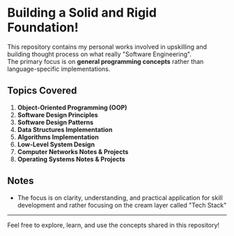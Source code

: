 # Building a Solid and Rigid Foundation!

This repository contains my personal works involved in upskilling and building thought process on what really "Software Engineering".  
The primary focus is on **general programming concepts** rather than language-specific implementations.  

## Topics Covered

1. **Object-Oriented Programming (OOP)**
2. **Software Design Principles**
3. **Software Design Patterns**
4. **Data Structures Implementation**
5. **Algorithms Implementation**
6. **Low-Level System Design**
7. **Computer Networks Notes & Projects**
8. **Operating Systems Notes & Projects**

## Notes

- The focus is on clarity, understanding, and practical application for skill development and rather focusing on the cream layer called "Tech Stack"

---

Feel free to explore, learn, and use the concepts shared in this repository!
